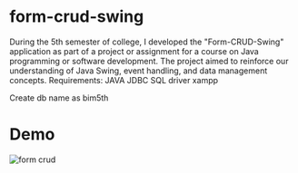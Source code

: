 # form-crud-swing
During the 5th semester of college, I developed the "Form-CRUD-Swing" application as part of a project or assignment for a course on Java programming or software development. The project aimed to reinforce our understanding of Java Swing, event handling, and data management concepts.
Requirements:
JAVA
JDBC SQL driver
xampp

Create db name as bim5th

# Demo

![form crud](https://github.com/prashant0ngx/form-crud-swing/assets/59383835/320398f4-b6eb-4cd2-99a7-6d501ba60777)
